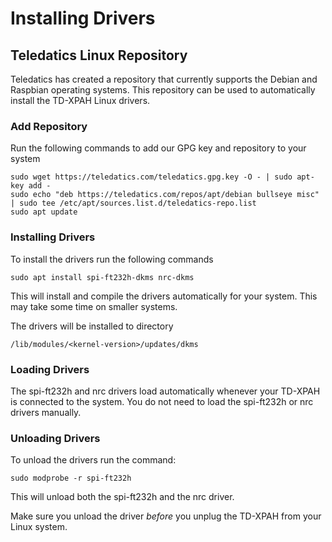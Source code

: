 # Installing Drivers

## Teledatics Linux Repository

Teledatics has created a repository that currently supports the Debian and Raspbian operating systems. This repository can be used to automatically install the TD-XPAH Linux drivers.

### Add Repository

Run the following commands to add our GPG key and repository to your system

	sudo wget https://teledatics.com/teledatics.gpg.key -O - | sudo apt-key add -
	sudo echo "deb https://teledatics.com/repos/apt/debian bullseye misc" | sudo tee /etc/apt/sources.list.d/teledatics-repo.list
	sudo apt update
	
### Installing Drivers

To install the drivers run the following commands

	sudo apt install spi-ft232h-dkms nrc-dkms

This will install and compile the drivers automatically for your system. This may take some time on smaller systems.

The drivers will be installed to directory

	/lib/modules/<kernel-version>/updates/dkms

### Loading Drivers
		
The spi-ft232h and nrc drivers load automatically whenever your TD-XPAH is connected to the system. You do not need to load the spi-ft232h or nrc drivers manually.

### Unloading Drivers

To unload the drivers run the command:

	sudo modprobe -r spi-ft232h
	
This will unload both the spi-ft232h and the nrc driver.

Make sure you unload the driver *before* you unplug the TD-XPAH from your Linux system.	


